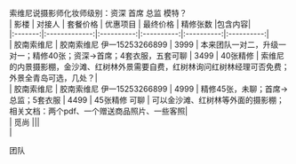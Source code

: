 索维尼说摄影师化妆师级别：资深 首席  总监 模特？  
|    影楼    |   对接人   |      套餐价格     | 优惠项目 | 最终价格 | 精修张数 |包含内容|  
|:-------:|:-------------:|:----------:|:----------:|:----------:|:----------:|  
|  胶南索维尼 | 胶南索维尼 伊一15253266899 | 3999  | 本来团队一对二，升级一对一；精修40张；资深->首席；4套衣服，五套可聊 | 3499 | 40张精修 | 索维尼的内景摄影棚，金沙滩、红树林外景需要自费，红树林询问红树林经理可否免费；外景全青岛可选，几处？|  
|  胶南索维尼 | 胶南索维尼 伊一15253266899 | 4999  | 精修45张，未聊；首席->总监；5套衣服 | 4499 | 45张精修 可聊 | 可以金沙滩、红树林等外面的摄影棚； 相关文档：两个pdf、一个赠送商品照片、一些客照|  
|   觅尚 |||  
|  
  
  
团队

